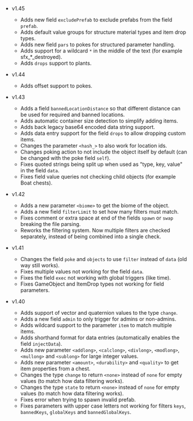 - v1.45
  - Adds new field `excludePrefab` to exclude prefabs from the field `prefab`.
  - Adds default value groups for structure material types and item drop types.
  - Adds new field `pars` to pokes for structured parameter handling.
  - Adds support for a wildcard `*` in the middle of the text (for example sfx_*_destroyed).
  - Adds `drops` support to plants.

- v1.44
  - Adds offset support to pokes.

- v1.43
  - Adds a field `bannedLocationDistance` so that different distance can be used for required and banned locations.
  - Adds automatic container size detection to simplify adding items.
  - Adds back legacy base64 encoded data string support.
  - Adds data entry support for the field `drops` to allow dropping custom items.
  - Changes the parameter `<hash_>` to also work for location ids.
  - Changes poking action to not include the object itself by default (can be changed with the poke field `self`).
  - Fixes quoted strings being split up when used as "type, key, value" in the field `data`.
  - Fixes field value queries not checking child objects (for example Boat chests).

- v1.42
  - Adds a new parameter `<biome>` to get the biome of the object.
  - Adds a new field `filterLimit` to set how many filters must match.
  - Fixes comment or extra space at end of the fields `spawn` or `swap` breaking the file parsing.
  - Reworks the filtering system. Now multiple filters are checked separately, instead of being combined into a single check.

- v1.41
  - Changes the field `poke` and `objects` to use `filter` instead of `data` (old way still works).
  - Fixes multiple values not working for the field `data`.
  - Fixes the field `exec` not working with global triggers (like time).
  - Fixes GameObject and ItemDrop types not working for field parameters.

- v1.40
  - Adds support of vector and quaternion values to the type `change`.
  - Adds a new field `admin` to only trigger for admins or non-admins.
  - Adds wildcard support to the parameter `item` to match multiple items.
  - Adds shorthand format for data entries (automatically enables the field `injectData`).
  - Adds new parameter `<addlong>`, `<calclong>`, `<divlong>`, `<modlong>`, `<mullong>` and `<sublong>` for large integer values.
  - Adds new parameter `<amount>`, `<durability>` and `<quality>` to get item properties from a chest.
  - Changes the type `change` to return `<none>` instead of `none` for empty values (to match how data filtering works).
  - Changes the type `state` to return `<none>` instead of `none` for empty values (to match how data filtering works).
  - Fixes error when trying to spawn invalid prefab.
  - Fixes parameters with upper case letters not working for filters `keys`, `bannedKeys`, `globalKeys` and `bannedGlobalKeys`.
